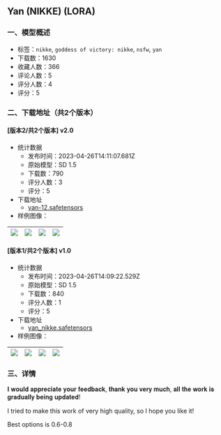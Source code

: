 ## Yan (NIKKE) (LORA)
### 一、模型概述

- 标签：`nikke`, `goddess of victory: nikke`, `nsfw`, `yan`
- 下载数：1630
- 收藏人数：366
- 评论人数：5
- 评分人数：4
- 评分：5

### 二、下载地址（共2个版本）

#### [版本2/共2个版本] v2.0

- 统计数据
  - 发布时间：2023-04-26T14:11:07.681Z
  - 原始模型：SD 1.5
  - 下载数：790
  - 评分人数：3
  - 评分：5
- 下载地址
  - [yan-12.safetensors](https://civitai.com/api/download/models/55944)
- 样例图像：

| <img src="https://image.civitai.com/xG1nkqKTMzGDvpLrqFT7WA/1898c7da-5e47-4ddd-28d0-2e58eb67d200/width=450/606039.jpeg" /> | <img src="https://image.civitai.com/xG1nkqKTMzGDvpLrqFT7WA/2a7cf438-4412-48ce-be42-822436667400/width=450/606030.jpeg" /> | <img src="https://image.civitai.com/xG1nkqKTMzGDvpLrqFT7WA/3d98cc30-e978-4820-ea68-c12b0b172f00/width=450/606029.jpeg" /> | <img src="https://image.civitai.com/xG1nkqKTMzGDvpLrqFT7WA/c42e9699-e38f-445b-c86a-cd370e86b200/width=450/606032.jpeg" /> |
| ---- | ---- | ---- | ---- |

#### [版本1/共2个版本] v1.0

- 统计数据
  - 发布时间：2023-04-26T14:09:22.529Z
  - 原始模型：SD 1.5
  - 下载数：840
  - 评分人数：1
  - 评分：5
- 下载地址
  - [yan_nikke.safetensors](https://civitai.com/api/download/models/29729)
- 样例图像：

| <img src="https://image.civitai.com/xG1nkqKTMzGDvpLrqFT7WA/7aca6f7c-48d1-4d1d-33ae-f63beb2c8f00/width=450/336536.jpeg" /> | <img src="https://image.civitai.com/xG1nkqKTMzGDvpLrqFT7WA/9950652c-a998-42a5-7d14-e7b730417200/width=450/336541.jpeg" /> | <img src="https://image.civitai.com/xG1nkqKTMzGDvpLrqFT7WA/85f80ea7-2a31-4376-ee0c-ccc879150700/width=450/336540.jpeg" /> | <img src="https://image.civitai.com/xG1nkqKTMzGDvpLrqFT7WA/7799222e-1c14-4158-7e65-8a2dd8e74500/width=450/336539.jpeg" /> |
| ---- | ---- | ---- | ---- |


### 三、详情
<p>𝐈 𝐰𝐨𝐮𝐥𝐝 𝐚𝐩𝐩𝐫𝐞𝐜𝐢𝐚𝐭𝐞 𝐲𝐨𝐮𝐫 𝐟𝐞𝐞𝐝𝐛𝐚𝐜𝐤, 𝐭𝐡𝐚𝐧𝐤 𝐲𝐨𝐮 𝐯𝐞𝐫𝐲 𝐦𝐮𝐜𝐡, 𝐚𝐥𝐥 𝐭𝐡𝐞 𝐰𝐨𝐫𝐤 𝐢𝐬 𝐠𝐫𝐚𝐝𝐮𝐚𝐥𝐥𝐲 𝐛𝐞𝐢𝐧𝐠 𝐮𝐩𝐝𝐚𝐭𝐞𝐝!</p><p>I tried to make this work of very high quality, so I hope you like it!</p><p>Best options is 0.6-0.8</p>